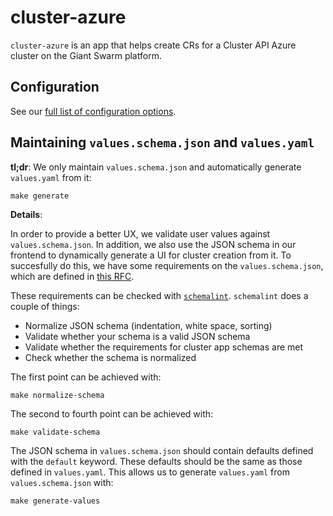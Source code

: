 # cluster-azure

`cluster-azure` is an app that helps create CRs for a Cluster API Azure cluster on the Giant Swarm platform.

## Configuration

See our [full list of configuration options](helm/cluster-azure/README.md).

## Maintaining `values.schema.json` and `values.yaml`

**tl;dr**: We only maintain `values.schema.json` and automatically generate `values.yaml` from it:

```
make generate
```

**Details**:

In order to provide a better UX, we validate user values against `values.schema.json`. In addition, we also use the JSON schema in our frontend to dynamically generate a UI for cluster creation from it. To succesfully do this, we have some requirements on the `values.schema.json`, which are defined in [this RFC](https://github.com/giantswarm/rfc/pull/55).

These requirements can be checked with [`schemalint`](https://github.com/giantswarm/schemalint). `schemalint` does a couple of things:

- Normalize JSON schema (indentation, white space, sorting)  
- Validate whether your schema is a valid JSON schema
- Validate whether the requirements for cluster app schemas are met
- Check whether the schema is normalized

The first point can be achieved with:

```
make normalize-schema
```

The second to fourth point can be achieved with:

```
make validate-schema
```

The JSON schema in `values.schema.json` should contain defaults defined with the `default` keyword. These defaults should be the same as those defined in `values.yaml`. This allows us to generate `values.yaml` from `values.schema.json` with:

```
make generate-values
```
